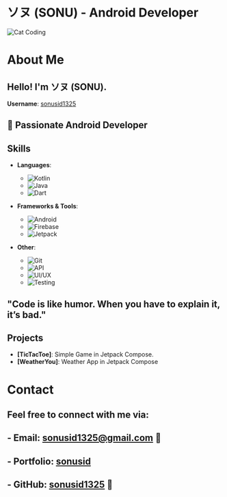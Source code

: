 # ソヌ (SONU) - Android Developer
![Cat Coding](https://media.giphy.com/media/JIX9t2j0ZTN9S/giphy.gif)

# About Me
## Hello! I'm ソヌ (SONU).  
**Username**: [sonusid1325](https://github.com/sonusid1325)  
## 🚀 Passionate Android Developer

## Skills
- **Languages**: 
  - ![Kotlin](https://img.shields.io/badge/-Kotlin-7F52FF?style=flat&logo=kotlin&logoColor=white)  
  - ![Java](https://img.shields.io/badge/-Java-007396?style=flat&logo=java&logoColor=white)   
  - ![Dart](https://img.shields.io/badge/-Dart-0175C2?style=flat&logo=dart&logoColor=white)  
  
- **Frameworks & Tools**:
  - ![Android](https://img.shields.io/badge/-Android-3DDC84?style=flat&logo=android&logoColor=white) 
  - ![Firebase](https://img.shields.io/badge/-Firebase-FFCB2F?style=flat&logo=firebase&logoColor=white) 
  - ![Jetpack](https://img.shields.io/badge/-Jetpack-000000?style=flat&logo=android&logoColor=white)  

- **Other**:
  - ![Git](https://img.shields.io/badge/-Git-F05032?style=flat&logo=git&logoColor=white)
  - ![API](https://img.shields.io/badge/-RESTful%20API-00D15E?style=flat&logo=swagger&logoColor=white) 
  - ![UI/UX](https://img.shields.io/badge/-UI%2FUX%20Design-FF69B4?style=flat&logo=figma&logoColor=white) 
  - ![Testing](https://img.shields.io/badge/-Unit%20Testing-33CC33?style=flat&logo=jasmine&logoColor=white) 

## "Code is like humor. When you have to explain it, it’s bad."  


## Projects
- **[TicTacToe]**: Simple Game in Jetpack Compose.
- **[WeatherYou]**: Weather App in Jetpack Compose

# Contact
## Feel free to connect with me via:
## - **Email**: sonusid1325@gmail.com 📧
## - **Portfolio**: [sonusid](https://sonusid.me)
## - **GitHub**: [sonusid1325](https://github.com/sonusid1325) 🐙
<!-- - **LinkedIn**: [LinkedIn Profile](https://www.linkedin.com/in/sonu) -->
